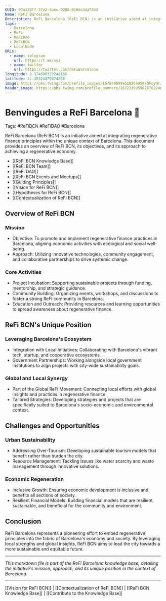 ```yaml
---
UUID: 97a278ff-37e2-4aec-9208-618de3da7484
Name: ReFi Barcelona
Description: ReFi Barcelona (ReFi BCN) is an initiative aimed at integrating regenerative finance principles within the unique context of Barcelona.
tags:
  - Barcelona
  - ReFi
  - ReFiDAO
  - ReFiBCN
  - LocalNode
URLs:
  - name: telegram
    url: https://t.me/xyz
  - name: twitter
    url: https://twitter.com/ReFiBarcelona
longitude: 2.174606323242188
latitude: 41.38324879874266
image: https://pbs.twimg.com/profile_images/1678406999510269958/DFoyNrzy_400x400.jpg
header_image: https://pbs.twimg.com/profile_banners/1672239059626762240/1690210870/1500x500
---
```

# Benvingudes a ReFi Barcelona 🌱
Tags: #ReFiBCN #ReFiDAO #Barcelona 

ReFi Barcelona (ReFi BCN) is an initiative aimed at integrating regenerative finance principles within the unique context of Barcelona. This document provides an overview of ReFi BCN, its objectives, and its approach to achieving a regenerative economy.

- [[ReFi BCN Knowledge Base]]
- [[ReFi BCN Team]]
- [[ReFi DAO]]
- [[ReFi BCN Events and Meetups]]
- [[Guiding Principles]]
- [[Vision for ReFi BCN]]
- [[Hypotheses for ReFi BCN]]
- [[Contextualization of ReFi BCN]]

## Overview of ReFi BCN

### Mission

- Objective: To promote and implement regenerative finance practices in Barcelona, aligning economic activities with ecological and social well-being.
- Approach: Utilizing innovative technologies, community engagement, and collaborative partnerships to drive systemic change.

### Core Activities

- Project Incubation: Supporting sustainable projects through funding, mentorship, and strategic guidance.
- Community Building: Organizing events, workshops, and discussions to foster a strong ReFi community in Barcelona.
- Education and Outreach: Providing resources and learning opportunities to spread awareness about regenerative finance.

## ReFi BCN's Unique Position

### Leveraging Barcelona's Ecosystem

- Integration with Local Initiatives: Collaborating with Barcelona's vibrant tech, startup, and cooperative ecosystems.
- Government Partnerships: Working alongside local government institutions to align projects with city-wide sustainability goals.

### Global and Local Synergy

- Part of the Global ReFi Movement: Connecting local efforts with global insights and practices in regenerative finance.
- Tailored Strategies: Developing strategies and projects that are specifically suited to Barcelona's socio-economic and environmental context.

## Challenges and Opportunities

### Urban Sustainability

- Addressing Over-Tourism: Developing sustainable tourism models that benefit rather than burden the city.
- Resource Management: Tackling issues like water scarcity and waste management through innovative solutions.

### Economic Regeneration

- Inclusive Growth: Ensuring economic development is inclusive and benefits all sections of society.
- Resilient Financial Models: Building financial models that are resilient, sustainable, and beneficial for the community and environment.

## Conclusion

ReFi Barcelona represents a pioneering effort to embed regenerative principles into the fabric of Barcelona's economy and society. By leveraging local strengths and global insights, ReFi BCN aims to lead the city towards a more sustainable and equitable future.

---

*This markdown file is part of the ReFi Barcelona knowledge base, detailing the initiative's mission, approach, and its unique position in the context of Barcelona.*

---

[[Vision for ReFi BCN]] | [[Contextualization of ReFi BCN]] | [[ReFi BCN Knowledge Base]] | [[Contribute to the Knowledge Base]]

